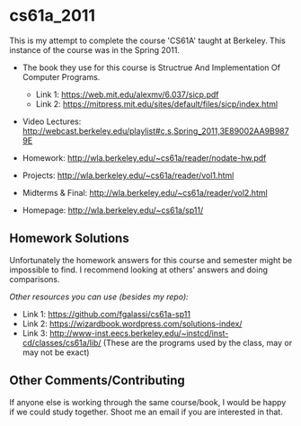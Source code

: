 # cs61a_2011

This is my attempt to complete the course 'CS61A' taught at Berkeley. This instance of the course was in the Spring 2011.

* The book they use for this course is Structrue And Implementation Of Computer Programs.
  - Link 1: https://web.mit.edu/alexmv/6.037/sicp.pdf
  - Link 2: https://mitpress.mit.edu/sites/default/files/sicp/index.html
* Video Lectures: http://webcast.berkeley.edu/playlist#c,s,Spring_2011,3E89002AA9B9879E
* Homework: http://wla.berkeley.edu/~cs61a/reader/nodate-hw.pdf
* Projects: http://wla.berkeley.edu/~cs61a/reader/vol1.html
* Midterms & Final: http://wla.berkeley.edu/~cs61a/reader/vol2.html

* Homepage: http://wla.berkeley.edu/~cs61a/sp11/ 

## Homework Solutions

Unfortunately the homework answers for this course and semester might be impossible to find. I recommend looking at others' answers and doing comparisons.

*Other resources you can use (besides my repo):*
  - Link 1: https://github.com/fgalassi/cs61a-sp11
  - Link 2: https://wizardbook.wordpress.com/solutions-index/
  - Link 3: http://www-inst.eecs.berkeley.edu/~instcd/inst-cd/classes/cs61a/lib/ (These are the programs used by the class, may or may not be exact)
  
 ## Other Comments/Contributing
 
 If anyone else is working through the same course/book, I would be happy if we could study together. Shoot me an email if you are interested in that.
